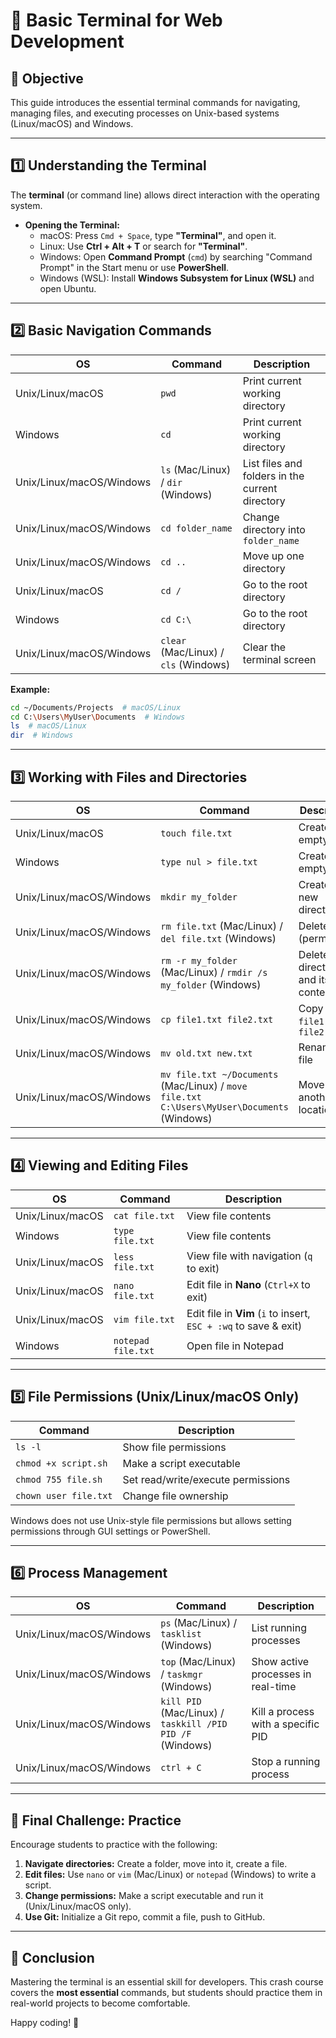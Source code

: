 # 🚀 Basic Terminal for Web Development

## 📌 Objective
This guide introduces the essential terminal commands for navigating, managing files, and executing processes on Unix-based systems (Linux/macOS) and Windows.

---

## 1️⃣ Understanding the Terminal
The **terminal** (or command line) allows direct interaction with the operating system.

- **Opening the Terminal:**
  - macOS: Press `Cmd + Space`, type **"Terminal"**, and open it.
  - Linux: Use **Ctrl + Alt + T** or search for **"Terminal"**.
  - Windows: Open **Command Prompt** (`cmd`) by searching "Command Prompt" in the Start menu or use **PowerShell**.
  - Windows (WSL): Install **Windows Subsystem for Linux (WSL)** and open Ubuntu.

---

## 2️⃣ Basic Navigation Commands

| OS | Command | Description |
|----|---------|------------|
| Unix/Linux/macOS | `pwd` | Print current working directory |
| Windows | `cd` | Print current working directory |
| Unix/Linux/macOS/Windows | `ls` (Mac/Linux) / `dir` (Windows) | List files and folders in the current directory |
| Unix/Linux/macOS/Windows | `cd folder_name` | Change directory into `folder_name` |
| Unix/Linux/macOS/Windows | `cd ..` | Move up one directory |
| Unix/Linux/macOS | `cd /` | Go to the root directory |
| Windows | `cd C:\` | Go to the root directory |
| Unix/Linux/macOS/Windows | `clear` (Mac/Linux) / `cls` (Windows) | Clear the terminal screen |

**Example:**
```sh
cd ~/Documents/Projects  # macOS/Linux
cd C:\Users\MyUser\Documents  # Windows
ls  # macOS/Linux
dir  # Windows
```

---

## 3️⃣ Working with Files and Directories

| OS | Command | Description |
|----|---------|------------|
| Unix/Linux/macOS | `touch file.txt` | Create an empty file |
| Windows | `type nul > file.txt` | Create an empty file |
| Unix/Linux/macOS/Windows | `mkdir my_folder` | Create a new directory |
| Unix/Linux/macOS/Windows | `rm file.txt` (Mac/Linux) / `del file.txt` (Windows) | Delete a file (permanent) |
| Unix/Linux/macOS/Windows | `rm -r my_folder` (Mac/Linux) / `rmdir /s my_folder` (Windows) | Delete a directory and its contents |
| Unix/Linux/macOS/Windows | `cp file1.txt file2.txt` | Copy `file1.txt` to `file2.txt` |
| Unix/Linux/macOS/Windows | `mv old.txt new.txt` | Rename a file |
| Unix/Linux/macOS/Windows | `mv file.txt ~/Documents` (Mac/Linux) / `move file.txt C:\Users\MyUser\Documents` (Windows) | Move file to another location |

---

## 4️⃣ Viewing and Editing Files

| OS | Command | Description |
|----|---------|------------|
| Unix/Linux/macOS | `cat file.txt` | View file contents |
| Windows | `type file.txt` | View file contents |
| Unix/Linux/macOS | `less file.txt` | View file with navigation (`q` to exit) |
| Unix/Linux/macOS | `nano file.txt` | Edit file in **Nano** (`Ctrl+X` to exit) |
| Unix/Linux/macOS | `vim file.txt` | Edit file in **Vim** (`i` to insert, `ESC + :wq` to save & exit) |
| Windows | `notepad file.txt` | Open file in Notepad |

---

## 5️⃣ File Permissions (Unix/Linux/macOS Only)

| Command | Description |
|---------|------------|
| `ls -l` | Show file permissions |
| `chmod +x script.sh` | Make a script executable |
| `chmod 755 file.sh` | Set read/write/execute permissions |
| `chown user file.txt` | Change file ownership |

Windows does not use Unix-style file permissions but allows setting permissions through GUI settings or PowerShell.

---

## 6️⃣ Process Management

| OS | Command | Description |
|----|---------|------------|
| Unix/Linux/macOS/Windows | `ps` (Mac/Linux) / `tasklist` (Windows) | List running processes |
| Unix/Linux/macOS/Windows | `top` (Mac/Linux) / `taskmgr` (Windows) | Show active processes in real-time |
| Unix/Linux/macOS/Windows | `kill PID` (Mac/Linux) / `taskkill /PID PID /F` (Windows) | Kill a process with a specific PID |
| Unix/Linux/macOS/Windows | `ctrl + C` | Stop a running process |

---

## 🎯 Final Challenge: Practice

Encourage students to practice with the following:

1. **Navigate directories:** Create a folder, move into it, create a file.
2. **Edit files:** Use `nano` or `vim` (Mac/Linux) or `notepad` (Windows) to write a script.
3. **Change permissions:** Make a script executable and run it (Unix/Linux/macOS only).
4. **Use Git:** Initialize a Git repo, commit a file, push to GitHub.

---

## 🎉 Conclusion

Mastering the terminal is an essential skill for developers. This crash course covers the **most essential** commands, but students should practice them in real-world projects to become comfortable.

Happy coding! 🚀
